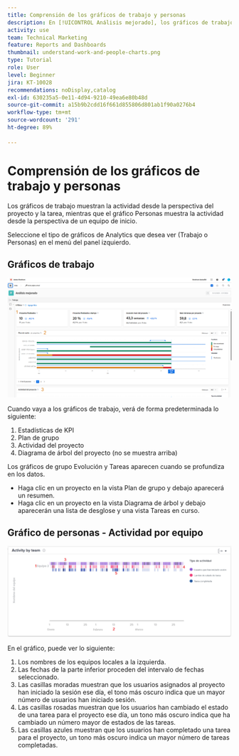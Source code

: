 ```yaml
---
title: Comprensión de los gráficos de trabajo y personas
description: En [!UICONTROL Análisis mejorado], los gráficos de trabajo muestran la actividad desde la perspectiva del proyecto y la tarea, mientras que los gráficos de personas lo hacen desde la de un equipo local.
activity: use
team: Technical Marketing
feature: Reports and Dashboards
thumbnail: understand-work-and-people-charts.png
type: Tutorial
role: User
level: Beginner
jira: KT-10028
recommendations: noDisplay,catalog
exl-id: 630235a5-0e11-4d94-9210-49ea6e80b48d
source-git-commit: a15b9b2cdd16f661d855806d801ab1f90a0276b4
workflow-type: tm+mt
source-wordcount: '291'
ht-degree: 89%

---
```


# Comprensión de los gráficos de trabajo y personas

Los gráficos de trabajo muestran la actividad desde la perspectiva del proyecto y la tarea, mientras que el gráfico Personas muestra la actividad desde la perspectiva de un equipo de inicio.

Seleccione el tipo de gráficos de Analytics que desea ver (Trabajo o Personas) en el menú del panel izquierdo.

## Gráficos de trabajo

![Una imagen de cómo encontrar la función [!UICONTROL Analytics] en [!DNL Workfront Classic]](assets/section-1-1.png)

Cuando vaya a los gráficos de trabajo, verá de forma predeterminada lo siguiente:

1. Estadísticas de KPI
1. Plan de grupo
1. Actividad del proyecto
1. Diagrama de árbol del proyecto (no se muestra arriba)

Los gráficos de grupo Evolución y Tareas aparecen cuando se profundiza en los datos.

* Haga clic en un proyecto en la vista Plan de grupo y debajo aparecerá un resumen.
* Haga clic en un proyecto en la vista Diagrama de árbol y debajo aparecerán una lista de desglose y una vista Tareas en curso.

## Gráfico de personas - Actividad por equipo

![Una imagen que muestra una actividad por gráfico de equipos con números en las áreas que se describen en las viñetas siguientes](assets/section-3-1.png)

En el gráfico, puede ver lo siguiente:

1. Los nombres de los equipos locales a la izquierda.
1. Las fechas de la parte inferior proceden del intervalo de fechas seleccionado.
1. Las casillas moradas muestran que los usuarios asignados al proyecto han iniciado la sesión ese día, el tono más oscuro indica que un mayor número de usuarios han iniciado sesión.
1. Las casillas rosadas muestran que los usuarios han cambiado el estado de una tarea para el proyecto ese día, un tono más oscuro indica que ha cambiado un número mayor de estados de las tareas.
1. Las casillas azules muestran que los usuarios han completado una tarea para el proyecto, un tono más oscuro indica un mayor número de tareas completadas.

